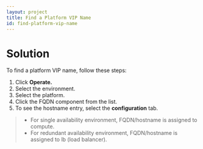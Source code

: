 ```yaml
---
layout: project
title: Find a Platform VIP Name
id: find-platform-vip-name
---
```


#  Solution

To find a platform VIP name, follow these steps:


1. Click **Operate.**
2. Select the environment.
3. Select the platform.
4. Click the FQDN component from the list.
5. To see the hostname entry, select the **configuration** tab.


> * For single availability environment, FQDN/hostname is assigned to compute.
> * For redundant availability environment, FQDN/hostname is assigned to lb (load balancer).
